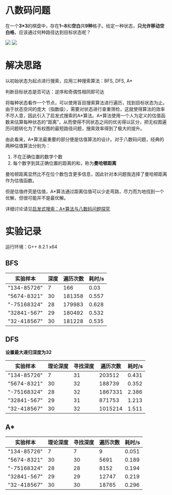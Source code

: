 # 八数码问题

在一个**3×3**的棋盘中，存在**1~8**和**空白**共**9种**格子。给定一种状态，**只允许移动空白格**，应该通过何种路径达到目标状态呢？

![](https://cdn.jsdelivr.net/gh/bipy/CDN/repo/8-Digit-Problem/source/1.png)
![](https://cdn.jsdelivr.net/gh/bipy/CDN/repo/8-Digit-Problem/source/2.png)

# 解决思路

以初始状态为起点进行搜索，应用三种搜索算法：BFS, DFS, A\*

判断目标状态是否可达：逆序和奇偶性相同即可达

将每种状态看作一个节点，可以使用盲目搜索算法进行遍历，找到目标状态为止。由于状态空间的庞大（指数级），需要对状态进行查重筛检，这就使得算法的效率不尽人意，因此引入了启发式搜索的A\*算法。A\*算法使用一个人为定义的估值函数来估算每种状态的“距离”，从而使得不同状态之间的优劣得以区分，把无权图遍历问题转化为了有权图的最短路径问题，搜索效率得到了极大的提升。

由此看来，A\*算法最重要的部分便是估值算法的设计。对于八数码问题，经典的两种估值算法分别为：

1. 不在正确位置的数字个数
2. 每个数字到其正确位置的距离的和，称为**曼哈顿距离**

曼哈顿距离显然比不在位个数包含更多信息，因此针对本问题我选择了曼哈顿距离作为估值函数。

但是估值终究是估值，A*算法通过距离估值可以少走弯路，尽力而为地找到一个优解，但很可能并不是最优解。



详细讨论请见[启发式搜索：A*算法与八数码问题探究](https://bipy.me/post/8digit/)

# 实验记录

运行环境：G++ 8.2.1 x64

## BFS

| 实验样本    | 深度 | 遍历次数 | 耗时/s |
| ----------- | ---- | -------- | ------ |
| "134-85726" | 7    | 166      | 0.03   |
| "5674-8321" | 30   | 181358   | 0.557  |
| "-75168324" | 28   | 179983   | 0.628  |
| "32841-567" | 29   | 180492   | 0.532  |
| "32-418567" | 30   | 181228   | 0.535  |



## DFS

**设置最大递归深度为32**

| 实验样本    | 理论深度 | 寻找深度 | 遍历次数 | 耗时/s |
| ----------- | -------- | -------- | -------- | ------ |
| "134-85726" | 7        | 31       | 203512   | 0.431  |
| "5674-8321" | 30       | 32       | 188739   | 0.352  |
| "-75168324" | 28       | 32       | 1867331  | 2.386  |
| "32841-567" | 29       | 31       | 871753   | 1.213  |
| "32-418567" | 30       | 32       | 1015214  | 1.511  |



## A*

| 实验样本    | 理论深度 | 寻找深度 | 遍历次数 | 耗时/s |
| ----------- | -------- | -------- | -------- | ------ |
| "134-85726" | 7        | 7        | 9        | 0.051  |
| "5674-8321" | 30       | 30       | 5691     | 0.189  |
| "-75168324" | 28       | 28       | 8152     | 0.194  |
| "32841-567" | 29       | 29       | 12747    | 0.219  |
| "32-418567" | 30       | 30       | 18765    | 0.296  |
